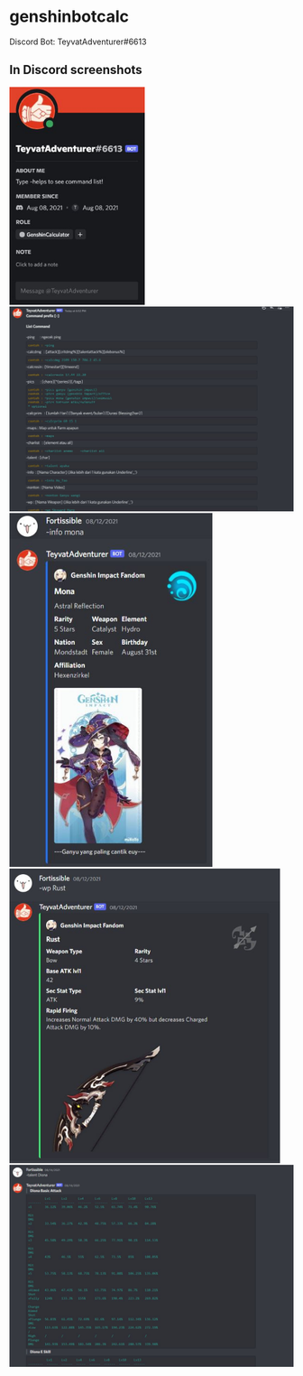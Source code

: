 # genshinbotcalc
Discord Bot: TeyvatAdventurer#6613

## In Discord screenshots
<div>
  <img src="bot-1.JPG" width="240" title="screenshots1">
  <img src="bot-2.JPG" width="840" title="screenshots2">
  <img src="bot-3.JPG" width="360" title="screenshots3">
  <img src="bot-4.JPG" width="480" title="screenshots4">
  <img src="bot-5.JPG" width="840" title="screenshots5">
</div>
